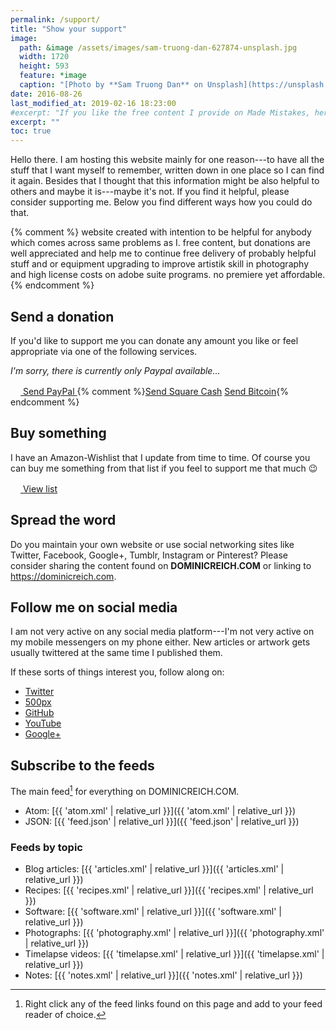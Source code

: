 ```yaml
---
permalink: /support/
title: "Show your support"
image: 
  path: &image /assets/images/sam-truong-dan-627874-unsplash.jpg
  width: 1720
  height: 593
  feature: *image
  caption: "[Photo by **Sam Truong Dan** on Unsplash](https://unsplash.com/photos/-rF4kuvgHhU)"
date: 2016-08-26
last_modified_at: 2019-02-16 18:23:00
#excerpt: "If you like the free content I provide on Made Mistakes, here's how to show your thanks and motivate me to create more of it."
excerpt: ""
toc: true
---
```


Hello there. I am hosting this website mainly for one reason---to have all the stuff that I want myself to remember, written down in one place so I can find it again. Besides that I thought that this information might be also helpful to others and maybe it is---maybe it's not. If you find it helpful, please consider supporting me. Below you find different ways how you could do that.

{% comment %}
website created with intention to be helpful for anybody which comes across same problems as I. free content, but donations are well appreciated and help me to continue free delivery of probably helpful stuff and or equipment upgrading to improve artistik skill in photography and high license costs on adobe suite programs. no premiere yet affordable.
{% endcomment %}

## Send a donation

If you'd like to support me you can donate any amount you like or feel appropriate via one of the following services.

*I'm sorry, there is currently only Paypal available...*

<div markdown="0" class="btn--group">
  <a href="https://paypal.me/dominicreich" class="btn">
    <svg class="icon icon--paypal" width="16px" height="16px">
      <use xlink:href="{{ 'icons.svg#icon-paypal' | prepend: 'assets/icons/' | relative_url }}"></use></svg> Send PayPal
  </a>
  {% comment %}<a href="https://cash.me/$mmistakes" class="btn">Send Square Cash</a>
  <a href="/assets/images/bitcoin-qr.png" class="btn" title="1KvHBVXcbeWhwcSRJQdcwVsUZBYnyH5enw">Send Bitcoin</a>{% endcomment %}
</div>

## Buy something

I have an Amazon-Wishlist that I update from time to time. Of course you can buy me something from that list if you feel to support me that much :wink:

<div markdown="0" class="btn--group">
  <a href="https://www.amazon.de/registry/wishlist/2CNON5RB25S0H" class="btn">
    <svg class="icon icon--amazon" width="16px" height="16px"><use xlink:href="{{ 'icons.svg#icon-amazon' | prepend: 'assets/icons/' | relative_url }}"></use></svg> View list
  </a>
</div>

## Spread the word

Do you maintain your own website or use social networking sites like Twitter, Facebook, Google+, Tumblr, Instagram or Pinterest? Please consider sharing the content found on **DOMINICREICH.COM** or linking to <https://dominicreich.com>.

## Follow me on social media

I am not very active on any social media platform---I'm not very active on my mobile messengers on my phone either. New articles or artwork gets usually twittered at the same time I published them.

If these sorts of things interest you, follow along on:

- [Twitter](https://twitter.com/freefall0)
- [500px](https://500px.com/drtom)
- [GitHub](https://github.com/freefallcid)
- [YouTube](https://www.youtube.com/channel/UC8OnWO2vi6BWW0L5lBDfT7Q)
- [Google+](https://plus.google.com/u/0/101846141042824192145)

## Subscribe to the feeds

The main feed[^feed] for everything on DOMINICREICH.COM.

- Atom: [{{ 'atom.xml' | relative_url }}]({{ 'atom.xml' | relative_url }})
- JSON: [{{ 'feed.json' | relative_url }}]({{ 'feed.json' | relative_url }})

### Feeds by topic

- Blog articles: [{{ 'articles.xml' | relative_url }}]({{ 'articles.xml' | relative_url }})
- Recipes: [{{ 'recipes.xml' | relative_url }}]({{ 'recipes.xml' | relative_url }})
- Software: [{{ 'software.xml' | relative_url }}]({{ 'software.xml' | relative_url }})
- Photographs: [{{ 'photography.xml' | relative_url }}]({{ 'photography.xml' | relative_url }})
- Timelapse videos: [{{ 'timelapse.xml' | relative_url }}]({{ 'timelapse.xml' | relative_url }})
- Notes: [{{ 'notes.xml' | relative_url }}]({{ 'notes.xml' | relative_url }})

[^feed]: Right click any of the feed links found on this page and add to your feed reader of choice.
